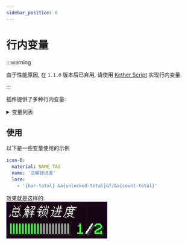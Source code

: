 ```yaml
---
sidebar_position: 6
---
```


# 行内变量

:::warning

由于性能原因, 在 `1.1.0` 版本后已弃用, 请使用 [Kether Script](./kether.md) 实现行内变量.

:::

插件提供了多种行内变量:

<details>
  <summary>变量列表</summary>

  ```scss
    {unlocked-
     ┗━ [category/total]} - 返回玩家已解锁对应category或总的条目数量
    {bar-
     ┗━ [category/total]} - 返回玩家已解锁对应category或总的条目bar
    {count-
     ┗━ [category/total]} - 返回对应category或总的条目数量
    {percent-
     ┗━ [category/total]} - 返回对应category或总的条目百分比
    {isunlocked-
     ┗━ [category]-[entry]} - 显示对应类别的条目是否已解锁
  ```
</details>

## 使用

以下是一些变量使用的示例

```yaml title="main.yml"
icon-B:
  material: NAME_TAG
  name: '总解锁进度'
  lore:
    - '{bar-total} &a{unlocked-total}&f/&a{count-total}'
```

效果就是这样的:  
![placeholder_demo](./_images_/placeholder_demo.png)
